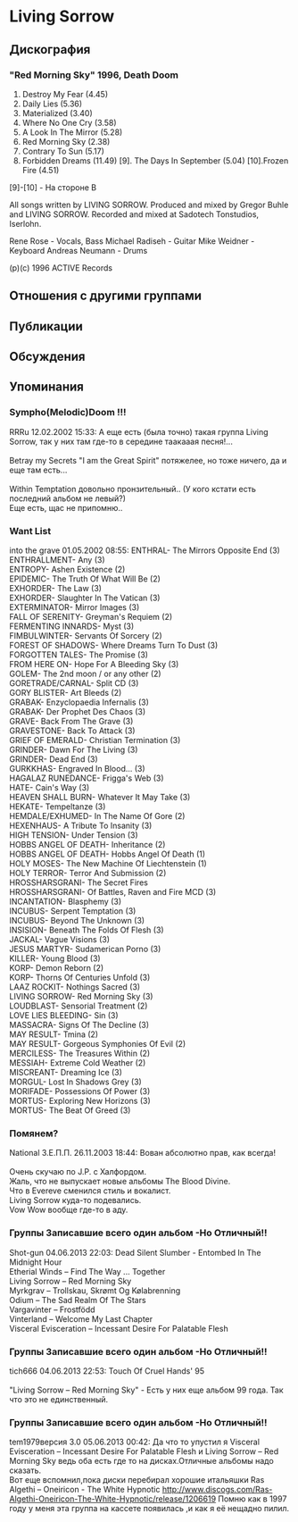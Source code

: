 # Living Sorrow



## Дискография

### "Red Morning Sky" 1996, Death Doom

1. Destroy My Fear (4.45)
2. Daily Lies (5.36)
3. Materialized (3.40)
4. Where No One Cry (3.58)
5. A Look In The Mirror (5.28)
6. Red Morning Sky (2.38)
7. Contrary To Sun (5.17)
8. Forbidden Dreams (11.49)
[9]. The Days In September (5.04)
[10].Frozen Fire (4.51)

[9]-[10] - Ha cтopoнe B

All songs written by LIVING SORROW.
Produced and mixed by Gregor Buhle and LIVING SORROW.
Recorded and mixed at Sadotech Tonstudios, Iserlohn.

Rene Rose - Vocals, Bass
Michael Radiseh - Guitar
Mike Weidner - Keyboard
Andreas Neumann - Drums

(p)(c) 1996 ACTIVE Records


## Отношения с другими группами


## Публикации


## Обсуждения


## Упоминания

### Sympho(Melodic)Doom !!!

RRRu 12.02.2002 15:33:
А еще есть (была точно) такая группа Living Sorrow, так у них там где-то в середине таакааая песня!... <BR><BR>Betray my Secrets "I am the Great Spirit" потяжелее, но тоже ничего, да и еще там есть...<BR><BR>Within Temptation довольно пронзительный.. (У кого кстати есть последний альбом не левый?)<BR>Еще есть, щас не припомню..

### Want List

into the grave 01.05.2002 08:55:
ENTHRAL- The Mirrors Opposite End (3) <BR>ENTHRALLMENT- Any (3) <BR>ENTROPY- Ashen Existence (2) <BR>EPIDEMIC- The Truth Of What Will Be (2) <BR>EXHORDER- The Law (3) <BR>EXHORDER- Slaughter In The Vatican (3) <BR>EXTERMINATOR- Mirror Images (3) <BR>FALL OF SERENITY- Greyman's Requiem (2) <BR>FERMENTING INNARDS- Myst (3) <BR>FIMBULWINTER- Servants Of Sorcery (2) <BR>FOREST OF SHADOWS- Where Dreams Turn To Dust (3) <BR>FORGOTTEN TALES- The Promise (3) <BR>FROM HERE ON- Hope For A Bleeding Sky (3) <BR>GOLEM- The 2nd moon / or any other (2) <BR>GORETRADE/CARNAL- Split CD (3) <BR>GORY BLISTER- Art Bleeds (2) <BR>GRABAK- Enzyclopaedia Infernalis (3) <BR>GRABAK- Der Prophet Des Chaos (3) <BR>GRAVE- Back From The Grave (3) <BR>GRAVESTONE- Back To Attack (3) <BR>GRIEF OF EMERALD- Christian Termination (3) <BR>GRINDER- Dawn For The Living (3) <BR>GRINDER- Dead End (3) <BR>GURKKHAS- Engraved In Blood... (3) <BR>HAGALAZ RUNEDANCE- Frigga's Web (3) <BR>HATE- Cain's Way (3) <BR>HEAVEN SHALL BURN- Whatever It May Take (3) <BR>HEKATE- Tempeltanze (3) <BR>HEMDALE/EXHUMED- In The Name Of Gore (2) <BR>HEXENHAUS- A Tribute To Insanity (3) <BR>HIGH TENSION- Under Tension (3) <BR>HOBBS ANGEL OF DEATH- Inheritance (2) <BR>HOBBS ANGEL OF DEATH- Hobbs Angel Of Death (1) <BR>HOLY MOSES- The New Machine Of Liechtenstein (1) <BR>HOLY TERROR- Terror And Submission (2) <BR>HROSSHARSGRANI- The Secret Fires <BR>HROSSHARSGRANI- Of Battles, Raven and Fire MCD (3) <BR>INCANTATION- Blasphemy (3) <BR>INCUBUS- Serpent Temptation (3) <BR>INCUBUS- Beyond The Unknown (3) <BR>INSISION- Beneath The Folds Of Flesh (3) <BR>JACKAL- Vague Visions (3) <BR>JESUS MARTYR- Sudamerican Porno (3) <BR>KILLER- Young Blood (3) <BR>KORP- Demon Reborn (2) <BR>KORP- Thorns Of Centuries Unfold (3) <BR>LAAZ ROCKIT- Nothings Sacred (3) <BR>LIVING SORROW- Red Morning Sky (3) <BR>LOUDBLAST- Sensorial Treatment (2) <BR>LOVE LIES BLEEDING- Sin (3) <BR>MASSACRA- Signs Of The Decline (3) <BR>MAY RESULT- Tmina (2) <BR>MAY RESULT- Gorgeous Symphonies Of Evil (2) <BR>MERCILESS- The Treasures Within (2) <BR>MESSIAH- Extreme Cold Weather (2) <BR>MISCREANT- Dreaming Ice (3) <BR>MORGUL- Lost In Shadows Grey (3) <BR>MORIFADE- Possessions Of Power (3) <BR>MORTUS- Exploring New Horizons (3) <BR>MORTUS- The Beat Of Greed (3) <BR>

### Помянем?

National З.Е.П.П. 26.11.2003 18:44:
Вован абсолютно прав, как всегда!<BR><BR>Очень скучаю по J.P. с Халфордом.<BR>Жаль, что не выпускает новые альбомы The Blood Divine.<BR>Что в Evereve сменился стиль и вокалист.<BR>Living Sorrow куда-то подевались.<BR>Vow Wow вообще где-то в аду.<BR>

### Группы Записавшие всего один альбом -Но Отличный!!

Shot-gun 04.06.2013 22:03:
Dead Silent Slumber - Entombed In The Midnight Hour <BR>Etherial Winds &#8206;– Find The Way ... Together <BR>Living Sorrow &#8206;– Red Morning Sky <BR>Myrkgrav &#8206;– Trollskau, Skr&#248;mt Og K&#248;labrenning <BR>Odium &#8206;– The Sad Realm Of The Stars <BR>Vargavinter &#8206;– Frostf&#246;dd <BR>Vinterland &#8206;– Welcome My Last Chapter <BR>Visceral Evisceration &#8206;– Incessant Desire For Palatable Flesh 

### Группы Записавшие всего один альбом -Но Отличный!!

tich666 04.06.2013 22:53:
Touch Of Cruel Hands' 95<BR><BR>"Living Sorrow &#8206;– Red Morning Sky" - Есть у них еще альбом 99 года. Так что это не единственный. 

### Группы Записавшие всего один альбом -Но Отличный!!

tem1979версия 3.0 05.06.2013 00:42:
Да что то  упустил я Visceral Evisceration &#8206;– Incessant Desire For Palatable Flesh и Living Sorrow &#8206;– Red Morning Sky ведь оба есть где то на дисках.Отличные альбомы надо сказать.<BR>Вот еще вспомнил,пока диски перебирал хорошие итальяшки Ras Algethi &#8206;– Oneiricon - The White Hypnotic  <A HREF="http://www.discogs.com/Ras-Algethi-Oneiricon-The-White-Hypnotic/release/1206619" TARGET="_blank">http://www.discogs.com/Ras-Algethi-Oneiricon-The-White-Hypnotic/release/1206619</A> Помню как в 1997 году у меня эта группа на кассете появилась ,и как я её нещадно пилил.

